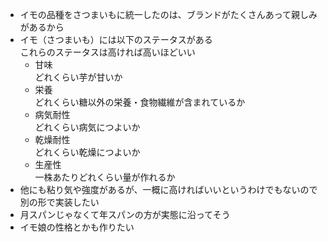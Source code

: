 - イモの品種をさつまいもに統一したのは、ブランドがたくさんあって親しみがあるから
- イモ（さつまいも）には以下のステータスがある  
  これらのステータスは高ければ高いほどいい
  - 甘味  
    どれくらい芋が甘いか
  - 栄養  
    どれくらい糖以外の栄養・食物繊維が含まれているか
  - 病気耐性  
    どれくらい病気につよいか
  - 乾燥耐性  
    どれくらい乾燥につよいか
  - 生産性  
  一株あたりどれくらい量が作れるか
- 他にも粘り気や強度があるが、一概に高ければいいというわけでもないので別の形で実装したい
- 月スパンじゃなくて年スパンの方が実態に沿ってそう
- イモ娘の性格とかも作りたい